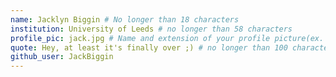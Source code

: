 ```yaml
---
name: Jacklyn Biggin # No longer than 18 characters
institution: University of Leeds # no longer than 58 characters
profile_pic: jack.jpg # Name and extension of your profile picture(ex. mona.png)
quote: Hey, at least it's finally over ;) # no longer than 100 characters
github_user: JackBiggin
---
```

